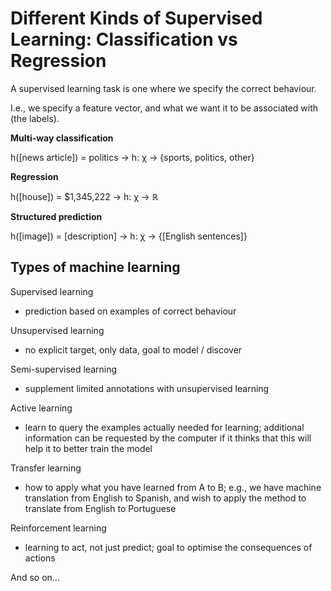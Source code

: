 # Different Kinds of Supervised Learning: Classification vs Regression

A supervised learning task is one where we specify the correct behaviour.

I.e., we specify a feature vector, and what we want it to be associated with (the labels).

**Multi-way classification**

h([news article]) = politics -> h: χ -> {sports, politics, other}

**Regression**

h([house]) = $1,345,222 -> h: χ -> ℝ

**Structured prediction**

h([image]) = [description] -> h: χ -> {[English sentences]}

## Types of machine learning

Supervised learning

- prediction based on examples of correct behaviour

Unsupervised learning

- no explicit target, only data, goal to model / discover

Semi-supervised learning

- supplement limited annotations with unsupervised learning

Active learning

- learn to query the examples actually needed for learning; additional information can be requested by the computer if it thinks that this will help it to better train the model

Transfer learning

- how to apply what you have learned from A to B; e.g., we have machine translation from English to Spanish, and wish to apply the method to translate from English to Portuguese

Reinforcement learning

- learning to act, not just predict; goal to optimise the consequences of actions

And so on...
